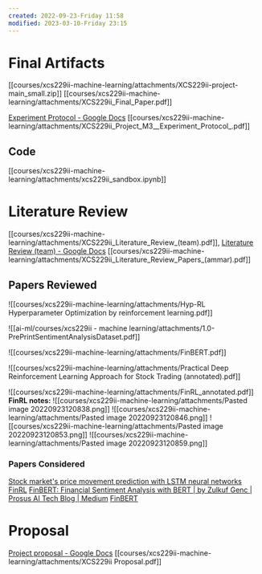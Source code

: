 ```yaml
---
created: 2022-09-23-Friday 11:58
modified: 2023-03-10-Friday 23:15
---
```


# Final Artifacts

[[courses/xcs229ii-machine-learning/attachments/XCS229ii-project-main_small.zip]]
[[courses/xcs229ii-machine-learning/attachments/XCS229ii_Final_Paper.pdf]]

[Experiment Protocol - Google Docs](https://docs.google.com/document/d/1O4RqTIw0pZlOeGEdJIj_oFglFGDvU42xJfhAkYm27e4/edit#heading=h.pjzhnms57oup)
[[courses/xcs229ii-machine-learning/attachments/XCS229ii_Project_M3__Experiment_Protocol_.pdf]]

## Code

[[courses/xcs229ii-machine-learning/attachments/xcs229ii_sandbox.ipynb]]

# Literature Review

[[courses/xcs229ii-machine-learning/attachments/XCS229ii_Literature_Review_(team).pdf]], [Literature Review (team) - Google Docs](https://docs.google.com/document/d/1lZAsW5ZfoIiC3cB2idpVtfXWokohNfVs7sqdk5pq6xo/edit#heading=h.icc0folqoncj)
[[courses/xcs229ii-machine-learning/attachments/XCS229ii_Literature_Review_Papers_(ammar).pdf]]

## Papers Reviewed

![[courses/xcs229ii-machine-learning/attachments/Hyp-RL Hyperparameter Optimization by reinforcement learning.pdf]]

![[ai-ml/courses/xcs229ii - machine learning/attachments/1.0-PrePrintSentimentAnalysisDataset.pdf]]

![[courses/xcs229ii-machine-learning/attachments/FinBERT.pdf]]

![[courses/xcs229ii-machine-learning/attachments/Practical Deep Reinforcement Learning Approach for Stock Trading (annotated).pdf]]

![[courses/xcs229ii-machine-learning/attachments/FinRL_annotated.pdf]]
	**FinRL notes:**
	![[courses/xcs229ii-machine-learning/attachments/Pasted image 20220923120838.png]]
	![[courses/xcs229ii-machine-learning/attachments/Pasted image 20220923120846.png]]
	![[courses/xcs229ii-machine-learning/attachments/Pasted image 20220923120853.png]]
	![[courses/xcs229ii-machine-learning/attachments/Pasted image 20220923120859.png]]

### Papers Considered

[Stock market's price movement prediction with LSTM neural networks](https://ieeexplore.ieee.org/stamp/stamp.jsp?tp=&arnumber=7966019)
[FinRL](https://arxiv.org/pdf/2011.09607.pdf)
[FinBERT: Financial Sentiment Analysis with BERT | by Zulkuf Genc | Prosus AI Tech Blog | Medium](https://medium.com/prosus-ai-tech-blog/finbert-financial-sentiment-analysis-with-bert-b277a3607101)
[FinBERT](https://arxiv.org/pdf/1908.10063.pdf)

# Proposal

[Project proposal - Google Docs](https://docs.google.com/document/d/1atLbQCcfaTRl8kUAv4S6HjiJXvWe3An4bxS1b2TTmqk/edit)
[[courses/xcs229ii-machine-learning/attachments/XCS229ii Proposal.pdf]]
